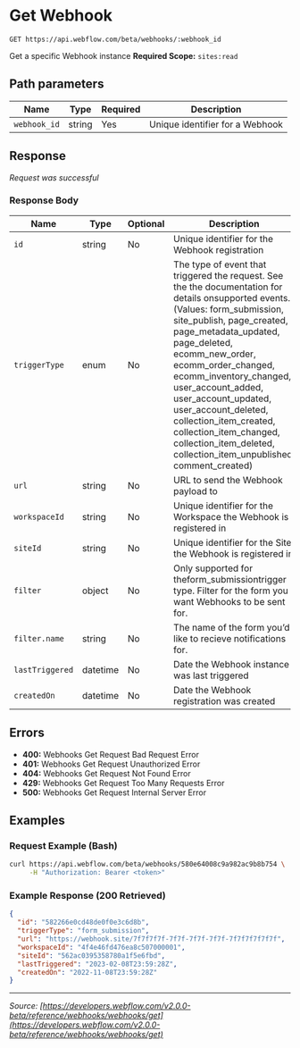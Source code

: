 # Get Webhook

```
GET https://api.webflow.com/beta/webhooks/:webhook_id
```

Get a specific Webhook instance
**Required Scope:** `sites:read`


## Path parameters

| Name | Type | Required | Description |
|---|---|---|---|
| `webhook_id` | string | Yes | Unique identifier for a Webhook |




## Response

_Request was successful_

### Response Body

| Name | Type | Optional | Description |
|---|---|---|---|
| `id` | string | No | Unique identifier for the Webhook registration |
| `triggerType` | enum | No | The type of event that triggered the request. See the the documentation for details onsupported events. (Values: form_submission, site_publish, page_created, page_metadata_updated, page_deleted, ecomm_new_order, ecomm_order_changed, ecomm_inventory_changed, user_account_added, user_account_updated, user_account_deleted, collection_item_created, collection_item_changed, collection_item_deleted, collection_item_unpublished, comment_created) |
| `url` | string | No | URL to send the Webhook payload to |
| `workspaceId` | string | No | Unique identifier for the Workspace the Webhook is registered in |
| `siteId` | string | No | Unique identifier for the Site the Webhook is registered in |
| `filter` | object | No | Only supported for theform_submissiontrigger type. Filter for the form you want Webhooks to be sent for. |
| `filter.name` | string | No | The name of the form you’d like to recieve notifications for. |
| `lastTriggered` | datetime | No | Date the Webhook instance was last triggered |
| `createdOn` | datetime | No | Date the Webhook registration was created |




## Errors

* **400:** Webhooks Get Request Bad Request Error
* **401:** Webhooks Get Request Unauthorized Error
* **404:** Webhooks Get Request Not Found Error
* **429:** Webhooks Get Request Too Many Requests Error
* **500:** Webhooks Get Request Internal Server Error




## Examples

### Request Example (Bash)

```bash
curl https://api.webflow.com/beta/webhooks/580e64008c9a982ac9b8b754 \
     -H "Authorization: Bearer <token>"
```

### Example Response (200 Retrieved)

```json
{
  "id": "582266e0cd48de0f0e3c6d8b",
  "triggerType": "form_submission",
  "url": "https://webhook.site/7f7f7f7f-7f7f-7f7f-7f7f-7f7f7f7f7f7f",
  "workspaceId": "4f4e46fd476ea8c507000001",
  "siteId": "562ac0395358780a1f5e6fbd",
  "lastTriggered": "2023-02-08T23:59:28Z",
  "createdOn": "2022-11-08T23:59:28Z"
}
```


---
*Source: [https://developers.webflow.com/v2.0.0-beta/reference/webhooks/webhooks/get](https://developers.webflow.com/v2.0.0-beta/reference/webhooks/webhooks/get)*